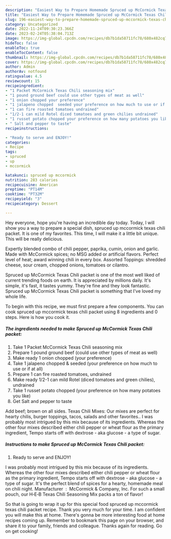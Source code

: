 ```yaml
---
description: "Easiest Way to Prepare Homemade Spruced up McCormick Texas Chili packet"
title: "Easiest Way to Prepare Homemade Spruced up McCormick Texas Chili packet"
slug: 196-easiest-way-to-prepare-homemade-spruced-up-mccormick-texas-chili-packet
category: Uncategorized
date: 2022-11-24T09:30:23.366Z
date: 2023-02-24T05:38:04.713Z
image: https://img-global.cpcdn.com/recipes/db7b1da58711fc78/680x482cq70/spruced-up-mccormick-texas-chili-packet-recipe-main-photo.jpg
hideToc: false
enableToc: true
enableTocContent: false
thumbnail: https://img-global.cpcdn.com/recipes/db7b1da58711fc78/680x482cq70/spruced-up-mccormick-texas-chili-packet-recipe-main-photo.jpg
cover: https://img-global.cpcdn.com/recipes/db7b1da58711fc78/680x482cq70/spruced-up-mccormick-texas-chili-packet-recipe-main-photo.jpg
author: Admin
authorAv: notfound
ratingvalue: 4.5
reviewcount: 15
recipeingredient:
- "1 Packet McCormick Texas Chili seasoning mix"
- "1 pound ground beef could use other types of meat as well"
- "1 onion chopped your preference"
- "1 jalapeno chopped  seeded your preference on how much to use or if at all"
- "1 can fire roasted tomatoes undrained"
- "1/2-1 can mild Rotel diced tomatoes and green chilies undrained"
- "1 russet potato chopped your preference on how many potatoes you like"
- " Salt and pepper to taste"
recipeinstructions:

- "Ready to serve and ENJOY!"
categories:
- Recipe
tags:
- spruced
- up
- mccormick

katakunci: spruced up mccormick 
nutrition: 283 calories
recipecuisine: American
preptime: "PT14M"
cooktime: "PT32M"
recipeyield: "3"
recipecategory: Dessert

---
```



Hey everyone, hope you're having an incredible day today. Today, I will show you a way to prepare a special dish, spruced up mccormick texas chili packet. It is one of my favorites. This time, I will make it a little bit unique. This will be really delicious.

Expertly blended combo of chili pepper, paprika, cumin, onion and garlic. Made with McCormick spices; no MSG added or artificial flavors. Perfect level of heat; award winning chili in every box. Assorted Toppings: shredded cheese, sour cream, chopped onions, tomatoes or cilantro.

Spruced up McCormick Texas Chili packet is one of the most well liked of current trending foods on earth. It is appreciated by millions daily. It's simple, it's fast, it tastes yummy. They're fine and they look fantastic. Spruced up McCormick Texas Chili packet is something that I've loved my whole life.


To begin with this recipe, we must first prepare a few components. You can cook spruced up mccormick texas chili packet using 8 ingredients and 0 steps. Here is how you cook it.

<!--inarticleads1-->

##### The ingredients needed to make Spruced up McCormick Texas Chili packet:

1. Take 1 Packet McCormick Texas Chili seasoning mix
1. Prepare 1 pound ground beef (could use other types of meat as well)
1. Make ready 1 onion chopped (your preference)
1. Take 1 jalapeno chopped &amp; seeded (your preference on how much to use or if at all)
1. Prepare 1 can fire roasted tomatoes, undrained
1. Make ready 1/2-1 can mild Rotel (diced tomatoes and green chilies), undrained
1. Take 1 russet potato chopped (your preference on how many potatoes you like)
1. Get  Salt and pepper to taste


Add beef; brown on all sides. Texas Chili Mixes: Our mixes are perfect for hearty chilis, burger toppings, tacos, salads and other favorites.. I was probably most intrigued by this mix because of its ingredients. Whereas the other four mixes described either chili pepper or wheat flour as the primary ingredient, Tempo starts off with dextrose - aka glucose - a type of sugar. 

<!--inarticleads2-->

##### Instructions to make Spruced up McCormick Texas Chili packet:


1. Ready to serve and ENJOY!

I was probably most intrigued by this mix because of its ingredients. Whereas the other four mixes described either chili pepper or wheat flour as the primary ingredient, Tempo starts off with dextrose - aka glucose - a type of sugar. It&#39;s the perfect blend of spices for a hearty, homemade meal on chili night. Manufacturer ‏ : ‎ McCormick &amp; Company, Inc. For such a small pouch, our H‑E‑B Texas Chili Seasoning Mix packs a ton of flavor! 

So that is going to wrap it up for this special food spruced up mccormick texas chili packet recipe. Thank you very much for your time. I am confident you will make this at home. There's gonna be more interesting food at home recipes coming up. Remember to bookmark this page on your browser, and share it to your family, friends and colleague. Thanks again for reading. Go on get cooking!
